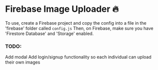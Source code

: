 # Firebase Image Uploader 🔥

To use, create a Firebase project and copy the config into a file in the 'firebase' folder called `config.js`
Then, on Firebase, make sure you have 'Firestore Database' and 'Storage' enabled.

### TODO:

Add modal
Add login/signup functionality so each individual can upload their own images











